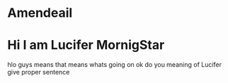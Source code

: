 # Amendeail
# Hi I am Lucifer MornigStar
hlo guys
means
that means whats going on
ok do you meaning of Lucifer
give proper sentence
